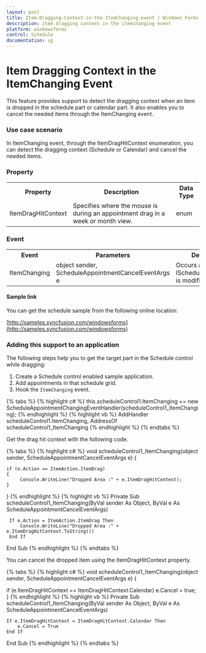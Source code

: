 ```yaml
---
layout: post
title: Item-Dragging-Context-in-the-ItemChanging-event | Windows Forms | Syncfusion
description: item dragging context in the itemchanging event
platform: windowsforms
control: Schedule
documentation: ug
---
```


# Item Dragging Context in the ItemChanging Event

This feature provides support to detect the dragging context when an item is dropped in the schedule part or calendar part. It also enables you to cancel the needed items through the ItemChanging event.

### Use case scenario

In ItemChanging event, through the ItemDragHitContext enumeration, you can detect the dragging context (Schedule or Calendar) and cancel the needed items.

### Property

<table>
<tr>
<th>
Property </th><th>
Description </th><th>
Data Type </th></tr>
<tr>
<td>
ItemDragHitContext</td><td>
Specifies where the mouse is during an appointment drag in a week or month view.</td><td>
enum</td></tr>
</table>

### Event

<table>
<tr>
<th>
Event</th><th>
Parameters</th><th>
Description</th></tr>
<tr>
<td>
ItemChanging</td><td>
object sender, ScheduleAppointmentCancelEventArgs e</td><td>
Occurs after an IScheduleAppointment is modified.</td></tr>
</table>

#### Sample link

You can get the schedule sample from the following online location:

[http://samples.syncfusion.com/windowsforms](http://samples.syncfusion.com/windowsforms)

### Adding this support to an application

The following steps help you to get the target part in the Schedule control while dragging:

1. Create a Schedule control enabled sample application.
2. Add appointments in that schedule grid.
3. Hook the `ItemChanging` event.

{% tabs %}
{% highlight c# %}
this.scheduleControl1.ItemChanging += new ScheduleAppointmentChangingEventHandler(scheduleControl1_ItemChanging);
{% endhighlight %}
{% highlight vb %}
AddHandler scheduleControl1.ItemChanging, AddressOf scheduleControl1_ItemChanging
{% endhighlight %}
{% endtabs %}

Get the drag hit context with the following code.

{% tabs %}
{% highlight c# %}
void scheduleControl1_ItemChanging(object sender, ScheduleAppointmentCancelEventArgs e)
{

    if (e.Action == ItemAction.ItemDrag)
    {
         Console.WriteLine("Dropped Area :" + e.ItemDragHitContext);
    }
}
{% endhighlight %}
{% highlight vb %}
Private Sub scheduleControl1_ItemChanging(ByVal sender As Object, ByVal e As ScheduleAppointmentCancelEventArgs)

     If e.Action = ItemAction.ItemDrag Then
         Console.WriteLine("Dropped Area :" + e.ItemDragHitContext.ToString())
     End If
End Sub
{% endhighlight %}
{% endtabs %}

You can cancel the dropped item using the ItemDragHitContext property.

{% tabs %}
{% highlight c# %}
void scheduleControl1_ItemChanging(object sender, ScheduleAppointmentCancelEventArgs e)
{

   if (e.ItemDragHitContext == ItemDragHitContext.Calendar)
        e.Cancel = true;
}
{% endhighlight %}
{% highlight vb %}
Private Sub scheduleControl1_ItemChanging(ByVal sender As Object, ByVal e As ScheduleAppointmentCancelEventArgs)

    If e.ItemDragHitContext = ItemDragHitContext.Calendar Then
        e.Cancel = True
    End If
End Sub
{% endhighlight %}
{% endtabs %}
